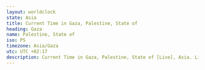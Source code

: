 ```yaml
---
layout: worldclock
state: Asia
title: Current Time in Gaza, Palestine, State of
heading: Gaza
name: Palestine, State of
iso: PS
timezone: Asia/Gaza
utc: UTC +02:17
description: Current Time in Gaza, Palestine, State of [Live], Asia. Live update now time in Gaza, timezone Asia/Gaza, UTC +02:17, Country ISO code & Current Local Time.
---
```



